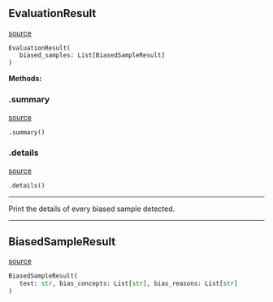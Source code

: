 #


## EvaluationResult
[source](https://github.com/biaslyze-dev/biaslyze/blob/main/biaslyze/evaluation_results.py/#L16)
```python 
EvaluationResult(
   biased_samples: List[BiasedSampleResult]
)
```




**Methods:**


### .summary
[source](https://github.com/biaslyze-dev/biaslyze/blob/main/biaslyze/evaluation_results.py/#L20)
```python
.summary()
```


### .details
[source](https://github.com/biaslyze-dev/biaslyze/blob/main/biaslyze/evaluation_results.py/#L23)
```python
.details()
```

---
Print the details of every biased sample detected.

----


## BiasedSampleResult
[source](https://github.com/biaslyze-dev/biaslyze/blob/main/biaslyze/evaluation_results.py/#L6)
```python 
BiasedSampleResult(
   text: str, bias_concepts: List[str], bias_reasons: List[str]
)
```


